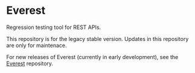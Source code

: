 Everest
=======

Regression testing tool for REST APIs.

This repository is for the legacy stable version. Updates in this repository are only for maintenace.

For new releases of Everest (currently in early development), see the [Everest](https://github.com/staudt/everest) repository.
